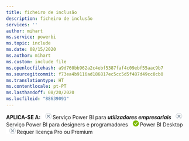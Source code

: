 ```yaml
---
title: ficheiro de inclusão
description: ficheiro de inclusão
services: ''
author: mihart
ms.service: powerbi
ms.topic: include
ms.date: 08/15/2020
ms.author: mihart
ms.custom: include file
ms.openlocfilehash: a9d760bb962a2c4ebf5387faf4c09ebf55aac9b7
ms.sourcegitcommit: f73ea4b9116ad186817ec5cc5d5f487d49cc0cb0
ms.translationtype: HT
ms.contentlocale: pt-PT
ms.lasthandoff: 08/20/2020
ms.locfileid: "88639091"
---
```

<Token>**APLICA-SE A:** ![não](media/no.png)Serviço Power BI para ***utilizadores empresariais*** ![não](media/no.png)Serviço Power BI para designers e programadores ![sim](media/yes.png)Power BI Desktop ![não](media/no.png)Requer licença Pro ou Premium </Token>